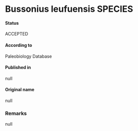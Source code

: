 Bussonius leufuensis SPECIES
=======

#### Status
ACCEPTED

#### According to
Paleobiology Database

#### Published in
null

#### Original name
null

### Remarks
null